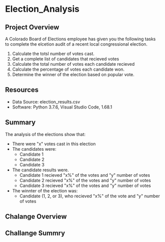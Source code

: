 # Election_Analysis

## Project Overview
A Colorado Board of Elections employee has given you the following tasks to complete the elcetion audit of a recent local congressional election.

1. Calculate the totsl number of votes cast.
2. Get a complete list of candidates that recieved votes
3. Calculate the total number of votes each candidate recieved
4. Calculate the percentage of votes each candidate won.
5. Determine the winner of the election based on popular vote.

## Resources 
- Data Source: election_results.csv
- Software: Python 3.7.6, Visual Studio Code, 1.68.1

## Summary
The analysis of the elections show that:
- There were "x" votes cast in this election
- The candidates were:
  - Candidate 1
  - Candidate 2
  - Candidate 3
- The candidate results were.
  - Candidate 1 recieved "x%" of the votes and "y" number of votes
  - Candidate 2 recieved "x%" of the votes and "y" number of votes
  - Candidate 3 recieved "x%" of the votes and "y" number of votes
- The winnter of the election was:
  - Candidate (1, 2, or 3), who recieved "x%" of the vote and "y" number of votes
  
## Chalange Overview

## Challange Summry
